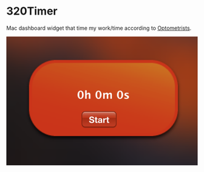 # 320Timer
Mac dashboard widget that time my work/time according to [Optometrists](https://opto.ca/health-library/the-20-20-20-rule).

![demo](./demo.png)
